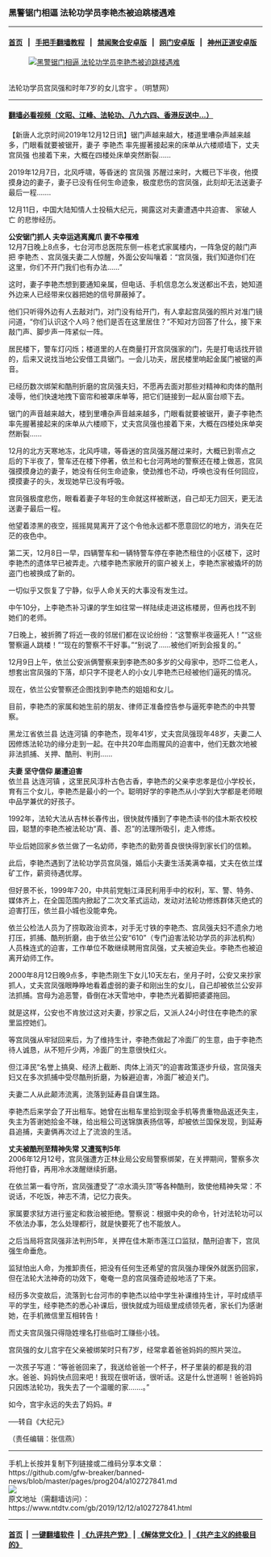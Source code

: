 ### 黑警锯门相逼 法轮功学员李艳杰被迫跳楼遇难
------------------------

#### [首页](https://github.com/gfw-breaker/banned-news/blob/master/README.md) &nbsp;&nbsp;|&nbsp;&nbsp; [手把手翻墙教程](https://github.com/gfw-breaker/guides/wiki) &nbsp;&nbsp;|&nbsp;&nbsp; [禁闻聚合安卓版](https://github.com/gfw-breaker/bn-android) &nbsp;&nbsp;|&nbsp;&nbsp; [网门安卓版](https://github.com/oGate2/oGate) &nbsp;&nbsp;|&nbsp;&nbsp; [神州正道安卓版](https://github.com/SzzdOgate/update) 



<div><div class="featured_image">
 <a href="https://i.ntdtv.com/assets/uploads/2019/12/2019-12-12_132618.jpg" target="_blank">
  <figure>
   <img alt="黑警锯门相逼 法轮功学员李艳杰被迫跳楼遇难" src="https://i.ntdtv.com/assets/uploads/2019/12/2019-12-12_132618-800x450.jpg"/>
  </figure><br/>
 </a>
 <span class="caption">
  法轮功学员宫凤强和时年7岁的女儿宫宇 。（明慧网）
 </span>
</div>
</div><hr/>

#### [翻墙必看视频（文昭、江峰、法轮功、八九六四、香港反送中...）](https://github.com/gfw-breaker/banned-news/blob/master/pages/link3.md)

<div><div class="post_content" itemprop="articleBody">
 <p>
  【新唐人北京时间2019年12月12日讯】锯门声越来越大，楼道里嘈杂声越来越多，门眼看就要被锯开，妻子
  <ok href="https://www.ntdtv.com/gb/李艳杰.htm">
   李艳杰
  </ok>
  率先握著接起来的床单从六楼顺墙下，丈夫
  <ok href="https://www.ntdtv.com/gb/宫凤强.htm">
   宫凤强
  </ok>
  也接着下来，大概在四楼处床单突然断裂……
 </p>
 <p>
  2019年12月7日，北风呼啸，等昏迷的
  <ok href="https://www.ntdtv.com/gb/宫凤强.htm">
   宫凤强
  </ok>
  苏醒过来时，大概已下半夜，他摸摸身边的妻子，妻子已没有任何生命迹象，极度悲伤的宫凤强，此刻却无法送妻子最后一程…….
 </p>
 <p>
  12月11日，中国大陆知情人士投稿大纪元，揭露这对夫妻遭遇中共迫害、
  <ok href="https://www.ntdtv.com/gb/家破人亡.htm">
   家破人亡
  </ok>
  的悲惨经历。
 </p>
 <p>
  <strong>
   公安锯门抓人 夫幸运逃离魔爪 妻不幸罹难
  </strong>
  <br/>
  12月7日晚上8点多，七台河市总医院东侧一栋老式家属楼内，一阵急促的敲门声把
  <ok href="https://www.ntdtv.com/gb/李艳杰.htm">
   李艳杰
  </ok>
  、宫凤强夫妻二人惊醒，外面公安叫嚷着：“宫凤强，我们知道你们在这里，你们不开门我们也有办法……”
 </p>
 <p>
  这时，妻子李艳杰想到要通知亲属，但电话、手机信息怎么发送都出不去，她知道外边来人已经带来仪器把她的信号屏蔽掉了。
 </p>
 <p>
  他们只听得外边有人去敲对门，对门没有给开门，有人拿起宫凤强的照片对准门镜问道，“你们认识这个人吗？他们是否在这里居住？”不知对方回答了什么，接下来敲门声、脚步声一阵紧似一阵。
 </p>
 <p>
  居民楼下，警车灯闪烁；楼道里的人在商量打开宫凤强家的门，先是打电话找开锁的，后来又说找当地公安借工具锯门。一会儿功夫，居民楼里响起金属门被锯的声音。
 </p>
 <p>
  已经历数次绑架和酷刑折磨的宫凤强夫妇，不愿再去面对那些对精神和肉体的酷刑凌辱，他们快速地拽下窗帘和被罩床单等，把它们链接到一起从窗台顺下去。
 </p>
 <p>
  锯门的声音越来越大，楼到里嘈杂声音越来越多，门眼看就要被锯开，妻子李艳杰率先握著接起来的床单从六楼顺下，丈夫宫凤强也接着下来，大概在四楼处床单突然断裂……
 </p>
 <p>
  12月的北方天寒地冻，北风呼啸，等昏迷的宫凤强苏醒过来时，大概已到零点之后的下半夜了，警车还在楼下停著，依兰和七台河两地的警察还在楼上做恶，宫凤强摸摸身边的妻子，她没有任何生命迹象，使劲推也不动，呼唤也没有任何回应，摸摸妻子的头，发现她早已没有呼吸。
 </p>
 <p>
  宫凤强极度悲伤，眼看着妻子年轻的生命就这样被断送，自己却无力回天，更无法送妻子最后一程。
 </p>
 <p>
  他望着漆黑的夜空，摇摇晃晃离开了这个令他永远都不愿意回忆的地方，消失在茫茫的夜色中。
 </p>
 <p>
  第二天，12月8日一早，四辆警车和一辆特警车停在李艳杰租住的小区楼下，这时李艳杰的遗体早已被弄走。六楼李艳杰家敞开的窗户被关上，李艳杰家被撬坏的防盗门也被换成了新的。
 </p>
 <p>
  一切似乎又恢复了宁静，似乎人命关天的大事没有发生过。
 </p>
 <p>
  中午10分，上李艳杰补习课的学生如往常一样陆续走进这栋楼房，但再也找不到她们的老师。
 </p>
 <p>
  7日晚上，被折腾了将近一夜的邻居们都在议论纷纷：“这警察半夜逼死人！”“这些警察逼人跳楼！”“现在的警察不干好事。”“别说了……被他们听到会报复的。”
 </p>
 <p>
  12月9日上午，依兰公安派俩警察来到李艳杰80多岁的父母家中，恐吓二位老人，想套出宫凤强的下落，却只字不提老人的小女儿李艳杰已经被他们逼死的情况。
 </p>
 <p>
  现在，依兰公安警察还企图找到李艳杰的姐姐和女儿。
 </p>
 <p>
  目前，李艳杰的家属和她生前的朋友、律师正准备控告参与逼死李艳杰的中共警察。
 </p>
 <p>
  黑龙江省依兰县
  <ok href="https://www.ntdtv.com/gb/达连河镇.htm">
   达连河镇
  </ok>
  的李艳杰，现年41岁，丈夫宫凤强现年48岁，夫妻二人因修炼法轮功的缘分走到一起。在中共20年血雨腥风的迫害中，他们无数次地被非法抓捕、关押、酷刑、判刑……
 </p>
 <p>
  <strong>
   夫妻
   <ok href="https://www.ntdtv.com/gb/坚守信仰.htm">
    坚守信仰
   </ok>
   屡遭迫害
  </strong>
  <br/>
  依兰县
  <ok href="https://www.ntdtv.com/gb/达连河镇.htm">
   达连河镇
  </ok>
  ，这里民风淳朴古色古香，李艳杰的父亲李忠孝是位小学校长，育有三个女儿，李艳杰是最小的一个。聪明好学的李艳杰从小学到大学都是老师眼中品学兼优的好孩子。
 </p>
 <p>
  1992年，法轮大法从吉林长春传出，很快就传播到了李艳杰读书的佳木斯农校校园，聪慧的李艳杰被法轮功“真、善、忍”的法理所吸引，走入修炼。
 </p>
 <p>
  毕业后她回家乡依兰做了一名幼师，李艳杰的勤劳善良很快得到家长们的信赖。
 </p>
 <p>
  此后，李艳杰遇到了法轮功学员宫凤强，婚后小夫妻生活美满幸福，丈夫在依兰煤矿工作，薪资待遇优厚。
 </p>
 <p>
  但好景不长，1999年7·20，中共前党魁江泽民利用手中的权利，军、警、特务、媒体齐上，在全国范围内掀起了二次文革式运动，发动对法轮功修炼群体灭绝式的迫害打压，依兰县小城也没能幸免。
 </p>
 <p>
  依兰公检法人员为了捞取政治资本，对手无寸铁的李艳杰、宫凤强夫妇不遗余力地打压，抓捕、酷刑折磨，由于依兰公安“610”（专门迫害法轮功学员的非法机构）人员株连式的迫害，工作单位不敢继续聘用宫凤强，丈夫被迫失业。李艳杰也被迫离开幼师工作。
 </p>
 <p>
  2000年8月12日晚9点多，李艳杰刚生下女儿10天左右，坐月子时，公安又来抄家抓人，丈夫宫凤强眼睁睁地看着虚弱的妻子和刚出生的女儿，自己却被依兰公安非法抓捕。宫母为追恶警，昏倒在冰天雪地中，李艳杰光着脚把婆婆拖回。
 </p>
 <p>
  就是这样，公安也不肯放过这对夫妻，抄家之后，又派人24小时住在李艳杰的家里监控她们。
 </p>
 <p>
  等宫凤强从牢狱回来后，为了维持生计，李艳杰做起了冷面厂的生意，由于李艳杰待人诚恳，从不短斤少两，冷面厂的生意很快红火。
 </p>
 <p>
  但江泽民“名誉上搞臭、经济上截断、肉体上消灭”的迫害政策逐步升级，宫凤强夫妇又在多次抓捕中受尽酷刑折磨，为躲避迫害，冷面厂被迫关门。
 </p>
 <p>
  夫妻二人从此颠沛流离，流落到延寿县自谋生路。
 </p>
 <p>
  李艳杰后来学会了开出租车。她曾在出租车里拾到现金手机等贵重物品返还失主，失主为答谢她拾金不昧，给出租公司送锦旗表扬信等，却被依兰国保发现，到延寿县追捕，夫妻俩再次过上了流浪的生活。
 </p>
 <p>
  <strong>
   丈夫被酷刑至精神失常 又遭冤判5年
  </strong>
  <br/>
  2006年12月12号，宫凤强遭方正林业局公安局警察绑架，在关押期间，警察多次将他打昏，再用冷水泼醒继续折磨。
 </p>
 <p>
  在依兰第一看守所，宫凤强遭受了“凉水滴头顶”等各种酷刑，致使他精神失常：不说话，不吃饭，神志不清，记忆力丧失。
 </p>
 <p>
  家属要求狱方进行鉴定和救治被拒绝。警察说：根据中央的命令，针对法轮功可以不依法办事，怎么处理都行，就是快要死了也不能放人。
 </p>
 <p>
  之后当局将宫凤强非法判刑5年，关押在佳木斯市莲江口监狱，酷刑迫害下，宫凤强生命垂危。
 </p>
 <p>
  监狱怕出人命，为推卸责任，把没有任何生还希望的宫凤强办理保外就医扔回家，但在法轮大法神奇的功效下，奄奄一息的宫凤强奇迹般地活了下来。
 </p>
 <p>
  经历多次变故后，流落到七台河市的李艳杰以给中学生补课维持生计，平时成绩平平的学生，经李艳杰的悉心补课后，很快就成为班级里成绩领先者，家长们为感谢她，在手机微信里互相转告！
 </p>
 <p>
  而丈夫宫凤强只得隐姓埋名打些临时工赚些小钱。
 </p>
 <p>
  宫凤强的女儿宫宇在父亲被绑架时只有7岁，经常拿着爸爸妈妈的照片哭泣。
 </p>
 <p>
  一次孩子写道：“等爸爸回来了，我送给爸爸一个杯子，杯子里装的都是我的泪水。爸爸、妈妈快点回来吧！我现在很听话，很听话。这是什么世道啊！爸爸妈妈只因炼法轮功，我失去了一个温暖的家…….。”
 </p>
 <p>
  如今，宫宇永远的失去了妈妈。#
 </p>
 <p>
  ──转自《大纪元》
 </p>
 <p>
  （责任编辑：张信燕）
 </p>
 <div class="single_ad">
 </div>
</div>
</div>
<hr/>
手机上长按并复制下列链接或二维码分享本文章：<br/>
https://github.com/gfw-breaker/banned-news/blob/master/pages/prog204/a102727841.md <br/>
<a href='https://github.com/gfw-breaker/banned-news/blob/master/pages/prog204/a102727841.md'><img src='https://github.com/gfw-breaker/banned-news/blob/master/pages/prog204/a102727841.md.png'/></a> <br/>
原文地址（需翻墙访问）：https://www.ntdtv.com/gb/2019/12/12/a102727841.html


------------------------
#### [首页](https://github.com/gfw-breaker/banned-news/blob/master/README.md) &nbsp;|&nbsp; [一键翻墙软件](https://github.com/gfw-breaker/nogfw/blob/master/README.md) &nbsp;| [《九评共产党》](https://github.com/gfw-breaker/9ping.md/blob/master/README.md#九评之一评共产党是什么) | [《解体党文化》](https://github.com/gfw-breaker/jtdwh.md/blob/master/README.md) | [《共产主义的终极目的》](https://github.com/gfw-breaker/gczydzjmd.md/blob/master/README.md)


<img src='http://gfw-breaker.win/banned-news/pages/prog204/a102727841.md' width='0px' height='0px'/>